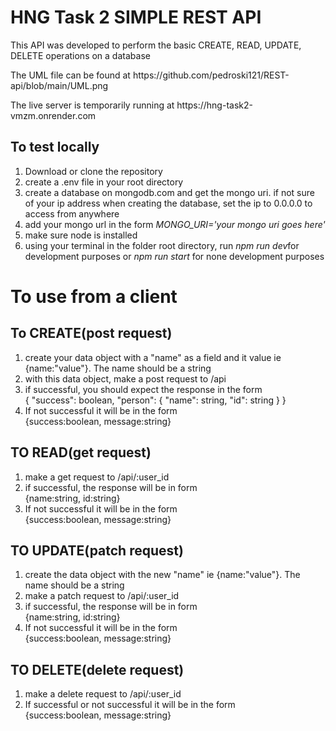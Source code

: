# HNG Task 2 SIMPLE REST API
<p>This API was developed to perform the basic CREATE, READ, UPDATE, DELETE operations on a database<p/>
<p>The UML file can be found at https://github.com/pedroski121/REST-api/blob/main/UML.png </p>

<p>The live server is temporarily running at https://hng-task2-vmzm.onrender.com</p>

<h2>To test locally</h2>
<ol>
  <li>Download or clone the repository</li>
  <li>create a .env file in your root directory</li>
  <li>create a database on mongodb.com and get the mongo uri. if not sure of your ip address when creating the database, set the ip to 0.0.0.0 to access from anywhere</li>
  <li>add your mongo url in the form <i>MONGO_URI='your mongo uri goes here'</i></li>
  <li>make sure node is installed </li>
  <li>using your terminal in the folder root directory, run <i>npm run dev</i>for development purposes or <i>npm run start</i> for none development purposes</li>
</ol>

<h1>To use from a client</h1>
<h2> To CREATE(post request)</h2>
<ol>
  <li>create your data object with a "name" as a field and it value ie {name:"value"}. The name should be a string</li>
  <li>with this data object, make a post request to /api</li>
  <li>if successful, you should expect the response in the form<br/> {
    "success": boolean,
    "person": {
        "name": string,
        "id": string
    }
}</li> 
<li>If not successful it will be in the form  <br/>{success:boolean, message:string}</li>
</ol>

<h2>TO READ(get request)</h2>
<ol>
  <li>make a get request to /api/:user_id</li>
  <li>if successful, the response will be in form <br/>{name:string, id:string}</li>
  <li>If not successful it will be in the form  <br/>{success:boolean, message:string}</li>
</ol>

<h2>TO UPDATE(patch request)</h2>
<ol>
  <li>create the data object with the new "name" ie {name:"value"}. The name should be a string</li>
  <li>make a patch request to /api/:user_id</li>
  <li>if successful, the response will be in form <br/>{name:string, id:string}</li>
  <li>If not successful it will be in the form  <br/>{success:boolean, message:string}</li>

</ol>

<h2>TO DELETE(delete request)</h2>
<ol>
    <li>make a delete request to /api/:user_id</li>
  <li>If successful or not successful it will be in the form  <br/>{success:boolean, message:string}</li>
</ol>
